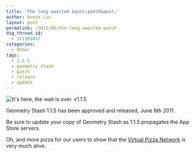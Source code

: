 ```yaml
---
title: 'The long awaited &quot;patch&quot;'
author: Anson Liu
layout: post
permalink: /2011/06/the-long-awaited-patch
dsq_thread_id:
  - 371389457
categories:
  - Other
tags:
  - 1.1.5
  - geometry stash
  - patch
  - release
  - update
---
```

<img class="aligncenter size-full wp-image-729" title="It's here, the wait is over. v1.1.5" src="https://i1.wp.com/apparentetch.com/wp-content/uploads/2011/06/new-version.png?resize=500%2C47" alt="It's here, the wait is over. v1.1.5" data-recalc-dims="1" />

Geometry Stash 1.1.5 has been approved and released, June 8th 2011.

Be sure to update your copy of Geometry Stash as 1.1.5 propagates the App Store servers.

Oh, and more pizza for our users to show that the [Virtual Pizza Network][1] is very much alive.

 [1]: http://ansonliu.com/2011/04/merger-with-s/ "Merger with S²"